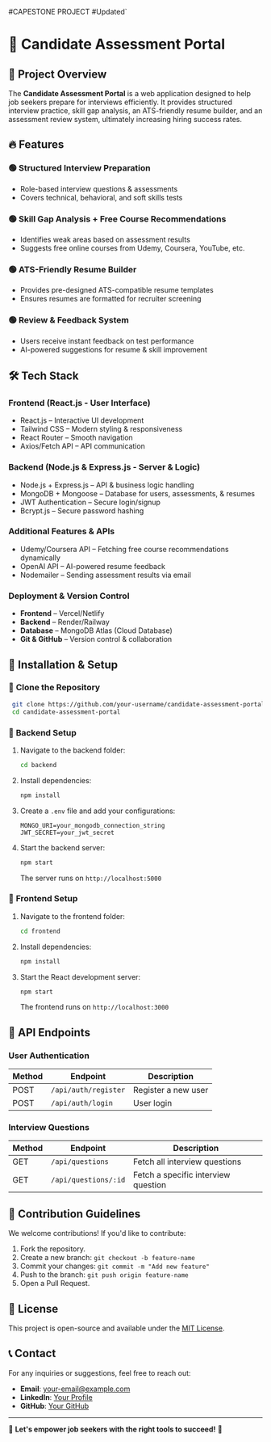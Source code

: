 #CAPESTONE PROJECT
#Updated`
# 🎯 Candidate Assessment Portal

## 🚀 Project Overview
The **Candidate Assessment Portal** is a web application designed to help job seekers prepare for interviews efficiently. It provides structured interview practice, skill gap analysis, an ATS-friendly resume builder, and an assessment review system, ultimately increasing hiring success rates.

## 🔥 Features
### 🟢 **Structured Interview Preparation**
- Role-based interview questions & assessments
- Covers technical, behavioral, and soft skills tests

### 🟢 **Skill Gap Analysis + Free Course Recommendations**
- Identifies weak areas based on assessment results
- Suggests free online courses from Udemy, Coursera, YouTube, etc.

### 🟢 **ATS-Friendly Resume Builder**
- Provides pre-designed ATS-compatible resume templates
- Ensures resumes are formatted for recruiter screening

### 🟢 **Review & Feedback System**
- Users receive instant feedback on test performance
- AI-powered suggestions for resume & skill improvement

## 🛠 Tech Stack
### **Frontend (React.js - User Interface)**
- React.js – Interactive UI development
- Tailwind CSS – Modern styling & responsiveness
- React Router – Smooth navigation
- Axios/Fetch API – API communication

### **Backend (Node.js & Express.js - Server & Logic)**
- Node.js + Express.js – API & business logic handling
- MongoDB + Mongoose – Database for users, assessments, & resumes
- JWT Authentication – Secure login/signup
- Bcrypt.js – Secure password hashing

### **Additional Features & APIs**
- Udemy/Coursera API – Fetching free course recommendations dynamically
- OpenAI API – AI-powered resume feedback
- Nodemailer – Sending assessment results via email

### **Deployment & Version Control**
- **Frontend** – Vercel/Netlify
- **Backend** – Render/Railway
- **Database** – MongoDB Atlas (Cloud Database)
- **Git & GitHub** – Version control & collaboration

## 📌 Installation & Setup
### 🔹 **Clone the Repository**
```sh
 git clone https://github.com/your-username/candidate-assessment-portal.git
 cd candidate-assessment-portal
```

### 🔹 **Backend Setup**
1. Navigate to the backend folder:
   ```sh
   cd backend
   ```
2. Install dependencies:
   ```sh
   npm install
   ```
3. Create a `.env` file and add your configurations:
   ```env
   MONGO_URI=your_mongodb_connection_string
   JWT_SECRET=your_jwt_secret
   ```
4. Start the backend server:
   ```sh
   npm start
   ```
   The server runs on `http://localhost:5000`

### 🔹 **Frontend Setup**
1. Navigate to the frontend folder:
   ```sh
   cd frontend
   ```
2. Install dependencies:
   ```sh
   npm install
   ```
3. Start the React development server:
   ```sh
   npm start
   ```
   The frontend runs on `http://localhost:3000`

## 📌 API Endpoints
### **User Authentication**
| Method | Endpoint         | Description            |
|--------|-----------------|------------------------|
| POST   | `/api/auth/register` | Register a new user  |
| POST   | `/api/auth/login`    | User login          |

### **Interview Questions**
| Method | Endpoint             | Description                           |
|--------|---------------------|---------------------------------------|
| GET    | `/api/questions`    | Fetch all interview questions        |
| GET    | `/api/questions/:id` | Fetch a specific interview question  |

## 🚀 Contribution Guidelines
We welcome contributions! If you'd like to contribute:
1. Fork the repository.
2. Create a new branch: `git checkout -b feature-name`
3. Commit your changes: `git commit -m "Add new feature"`
4. Push to the branch: `git push origin feature-name`
5. Open a Pull Request.

## 📌 License
This project is open-source and available under the [MIT License](LICENSE).

## 📞 Contact
For any inquiries or suggestions, feel free to reach out:
- **Email**: your-email@example.com
- **LinkedIn**: [Your Profile](https://linkedin.com/in/yourprofile)
- **GitHub**: [Your GitHub](https://github.com/your-username)

---
🎯 **Let's empower job seekers with the right tools to succeed!** 🚀